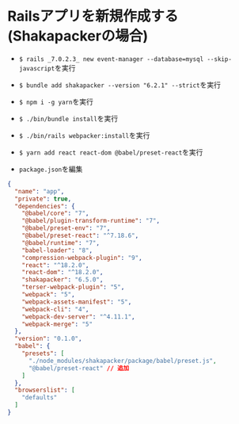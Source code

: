 # Railsアプリを新規作成する(Shakapackerの場合)

+ `$ rails _7.0.2.3_ new event-manager --database=mysql --skip-javascript`を実行<br>

+ `$ bundle add shakapacker --version "6.2.1" --strict`を実行<br>

+ `$ npm i -g yarn`を実行<br>

+ `$ ./bin/bundle install`を実行<br>

+ `$ ./bin/rails webpacker:install`を実行<br>

+ `$ yarn add react react-dom @babel/preset-react`を実行<br>

+ `package.json`を編集<br>

```json:package.json
{
  "name": "app",
  "private": true,
  "dependencies": {
    "@babel/core": "7",
    "@babel/plugin-transform-runtime": "7",
    "@babel/preset-env": "7",
    "@babel/preset-react": "^7.18.6",
    "@babel/runtime": "7",
    "babel-loader": "8",
    "compression-webpack-plugin": "9",
    "react": "^18.2.0",
    "react-dom": "^18.2.0",
    "shakapacker": "6.5.0",
    "terser-webpack-plugin": "5",
    "webpack": "5",
    "webpack-assets-manifest": "5",
    "webpack-cli": "4",
    "webpack-dev-server": "^4.11.1",
    "webpack-merge": "5"
  },
  "version": "0.1.0",
  "babel": {
    "presets": [
      "./node_modules/shakapacker/package/babel/preset.js",
      "@babel/preset-react" // 追加
    ]
  },
  "browserslist": [
    "defaults"
  ]
}
```
